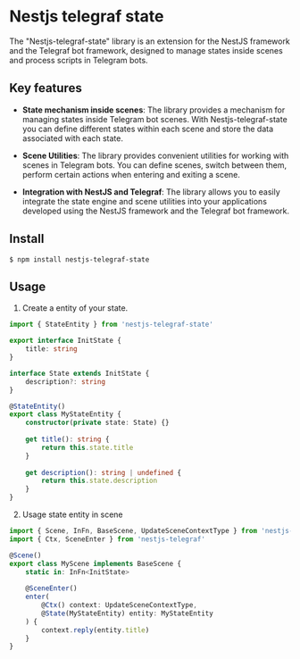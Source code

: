# Nestjs telegraf state
The "Nestjs-telegraf-state" library is an extension for the NestJS framework and the Telegraf bot framework, designed to manage states inside scenes and process scripts in Telegram bots.

## Key features
* **State mechanism inside scenes**: The library provides a mechanism for managing states inside Telegram bot scenes. With Nestjs-telegraf-state you can define different states within each scene and store the data associated with each state.

* **Scene Utilities**: The library provides convenient utilities for working with scenes in Telegram bots. You can define scenes, switch between them, perform certain actions when entering and exiting a scene.

* **Integration with NestJS and Telegraf**: The library allows you to easily integrate the state engine and scene utilities into your applications developed using the NestJS framework and the Telegraf bot framework.

## Install
```console
$ npm install nestjs-telegraf-state
```

## Usage
1. Create a entity of your state.
```ts
import { StateEntity } from 'nestjs-telegraf-state'

export interface InitState {
    title: string
}

interface State extends InitState {
    description?: string 
}

@StateEntity()
export class MyStateEntity {
    constructor(private state: State) {}
    
    get title(): string {
        return this.state.title
    }
    
    get description(): string | undefined {
        return this.state.description
    }
}
```

2. Usage state entity in scene
```ts
import { Scene, InFn, BaseScene, UpdateSceneContextType } from 'nestjs-telegraf-state'
import { Ctx, SceneEnter } from 'nestjs-telegraf'

@Scene()
export class MyScene implements BaseScene {
    static in: InFn<InitState>
    
    @SceneEnter()
    enter(
        @Ctx() context: UpdateSceneContextType, 
        @State(MyStateEntity) entity: MyStateEntity
    ) {
        context.reply(entity.title)
    }
}
```

